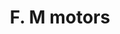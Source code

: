 ---
title: "F. M motors"
url: /karachi/f-m-motors-abid-square-shop-no-c2-block-7-near-arshi-shopping-mall-federal-b-area/
shop: shop
---